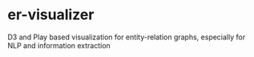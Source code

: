 er-visualizer
=============

D3 and Play based visualization for entity-relation graphs, especially for NLP and information extraction
